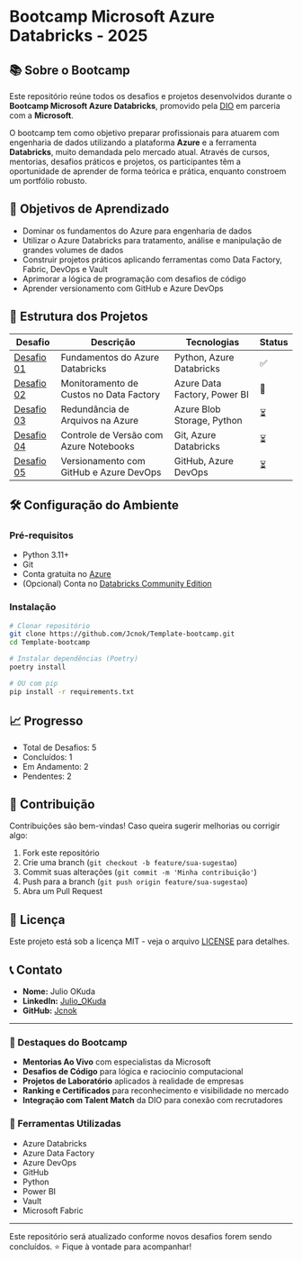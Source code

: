 # Bootcamp Microsoft Azure Databricks - 2025

## 📚 Sobre o Bootcamp

Este repositório reúne todos os desafios e projetos desenvolvidos durante o **Bootcamp Microsoft Azure Databricks**, promovido pela [DIO](https://www.dio.me/) em parceria com a **Microsoft**.

O bootcamp tem como objetivo preparar profissionais para atuarem com engenharia de dados utilizando a plataforma **Azure** e a ferramenta **Databricks**, muito demandada pelo mercado atual. Através de cursos, mentorias, desafios práticos e projetos, os participantes têm a oportunidade de aprender de forma teórica e prática, enquanto constroem um portfólio robusto.

## 🎯 Objetivos de Aprendizado

- Dominar os fundamentos do Azure para engenharia de dados
- Utilizar o Azure Databricks para tratamento, análise e manipulação de grandes volumes de dados
- Construir projetos práticos aplicando ferramentas como Data Factory, Fabric, DevOps e Vault
- Aprimorar a lógica de programação com desafios de código
- Aprender versionamento com GitHub e Azure DevOps

## 📁 Estrutura dos Projetos

| Desafio | Descrição | Tecnologias | Status |
|---------|-----------|-------------|--------|
| [Desafio 01](./projetos/desafio_01/) | Fundamentos do Azure Databricks | Python, Azure Databricks | ✅ |
| [Desafio 02](./projetos/desafio_02/) | Monitoramento de Custos no Data Factory | Azure Data Factory, Power BI | 🚧 |
| [Desafio 03](./projetos/desafio_03/) | Redundância de Arquivos na Azure | Azure Blob Storage, Python | ⏳ |
| [Desafio 04](./projetos/desafio_04/) | Controle de Versão com Azure Notebooks | Git, Azure Databricks | ⏳ |
| [Desafio 05](./projetos/desafio_05/) | Versionamento com GitHub e Azure DevOps | GitHub, Azure DevOps | ⏳ |

## 🛠️ Configuração do Ambiente

### Pré-requisitos

- Python 3.11+
- Git
- Conta gratuita no [Azure](https://azure.microsoft.com/)
- (Opcional) Conta no [Databricks Community Edition](https://community.cloud.databricks.com/)

### Instalação

```bash
# Clonar repositório
git clone https://github.com/Jcnok/Template-bootcamp.git
cd Template-bootcamp

# Instalar dependências (Poetry)
poetry install

# OU com pip
pip install -r requirements.txt

```

## 📈 Progresso

* Total de Desafios: 5
* Concluídos: 1
* Em Andamento: 2
* Pendentes: 2

## 🤝 Contribuição

Contribuições são bem-vindas! Caso queira sugerir melhorias ou corrigir algo:

1. Fork este repositório
2. Crie uma branch (`git checkout -b feature/sua-sugestao`)
3. Commit suas alterações (`git commit -m 'Minha contribuição'`)
4. Push para a branch (`git push origin feature/sua-sugestao`)
5. Abra um Pull Request

## 📄 Licença

Este projeto está sob a licença MIT - veja o arquivo [LICENSE](./LICENSE) para detalhes.

## 📞 Contato

* **Nome:** Julio OKuda
* **LinkedIn:** [Julio\_OKuda](https://www.linkedin.com/in/juliookuda/)
* **GitHub:** [Jcnok](https://github.com/Jcnok)

---

### 🧠 Destaques do Bootcamp

* **Mentorias Ao Vivo** com especialistas da Microsoft
* **Desafios de Código** para lógica e raciocínio computacional
* **Projetos de Laboratório** aplicados à realidade de empresas
* **Ranking e Certificados** para reconhecimento e visibilidade no mercado
* **Integração com Talent Match** da DIO para conexão com recrutadores

### 🔧 Ferramentas Utilizadas

* Azure Databricks
* Azure Data Factory
* Azure DevOps
* GitHub
* Python
* Power BI
* Vault
* Microsoft Fabric

---

Este repositório será atualizado conforme novos desafios forem sendo concluídos. ⭐ Fique à vontade para acompanhar!
